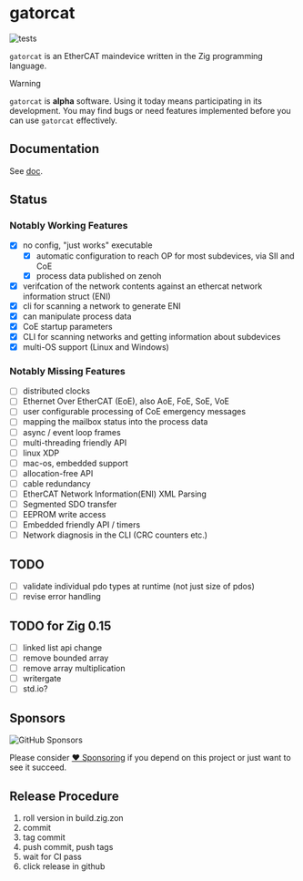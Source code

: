 # gatorcat

![tests](https://github.com/jeffective/gatorcat/actions/workflows/main.yml/badge.svg)

`gatorcat` is an EtherCAT maindevice written in the Zig programming language.

> [!WARNING]
> `gatorcat` is **alpha** software. Using it today means participating in its development.
> You may find bugs or need features implemented before you can use `gatorcat` effectively.

## Documentation

See [doc](doc/README.md).

## Status

### Notably Working Features

- [x] no config, "just works" executable
    - [x] automatic configuration to reach OP for most subdevices, via SII and CoE
    - [x] process data published on zenoh
- [x] verifcation of the network contents against an ethercat network information struct (ENI)
- [x] cli for scanning a network to generate ENI
- [x] can manipulate process data
- [x] CoE startup parameters
- [x] CLI for scanning networks and getting information about subdevices
- [x] multi-OS support (Linux and Windows)

### Notably Missing Features

- [ ] distributed clocks
- [ ] Ethernet Over EtherCAT (EoE), also AoE, FoE, SoE, VoE
- [ ] user configurable processing of CoE emergency messages
- [ ] mapping the mailbox status into the process data
- [ ] async / event loop frames
- [ ] multi-threading friendly API
- [ ] linux XDP
- [ ] mac-os, embedded support
- [ ] allocation-free API
- [ ] cable redundancy
- [ ] EtherCAT Network Information(ENI) XML Parsing
- [ ] Segmented SDO transfer
- [ ] EEPROM write access
- [ ] Embedded friendly API / timers
- [ ] Network diagnosis in the CLI (CRC counters etc.)

## TODO

- [ ] validate individual pdo types at runtime (not just size of pdos)
- [ ] revise error handling

## TODO for Zig 0.15

- [ ] linked list api change
- [ ] remove bounded array
- [ ] remove array multiplication
- [ ] writergate
- [ ] std.io?

## Sponsors

![GitHub Sponsors](https://img.shields.io/github/sponsors/jeffective)

Please consider [❤️ Sponsoring](https://github.com/sponsors/jeffective) if you depend on this project or just want to see it succeed.

## Release Procedure

1. roll version in build.zig.zon
2. commit
3. tag commit
4. push commit, push tags
5. wait for CI pass
6. click release in github
